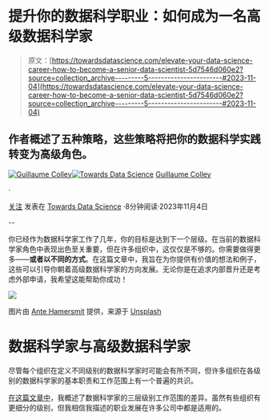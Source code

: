 # 提升你的数据科学职业：如何成为一名高级数据科学家

> 原文：[https://towardsdatascience.com/elevate-your-data-science-career-how-to-become-a-senior-data-scientist-5d7546d060e2?source=collection_archive---------5-----------------------#2023-11-04](https://towardsdatascience.com/elevate-your-data-science-career-how-to-become-a-senior-data-scientist-5d7546d060e2?source=collection_archive---------5-----------------------#2023-11-04)

## 作者概述了五种策略，这些策略将把你的数据科学实践转变为高级角色。

[](https://medium.com/@guillaume.colley?source=post_page-----5d7546d060e2--------------------------------)[![Guillaume Colley](../Images/97ea637a566255b6724d4079ca2d5180.png)](https://medium.com/@guillaume.colley?source=post_page-----5d7546d060e2--------------------------------)[](https://towardsdatascience.com/?source=post_page-----5d7546d060e2--------------------------------)[![Towards Data Science](../Images/a6ff2676ffcc0c7aad8aaf1d79379785.png)](https://towardsdatascience.com/?source=post_page-----5d7546d060e2--------------------------------) [Guillaume Colley](https://medium.com/@guillaume.colley?source=post_page-----5d7546d060e2--------------------------------)

·

[关注](https://medium.com/m/signin?actionUrl=https%3A%2F%2Fmedium.com%2F_%2Fsubscribe%2Fuser%2F40c66a92e9d&operation=register&redirect=https%3A%2F%2Ftowardsdatascience.com%2Felevate-your-data-science-career-how-to-become-a-senior-data-scientist-5d7546d060e2&user=Guillaume+Colley&userId=40c66a92e9d&source=post_page-40c66a92e9d----5d7546d060e2---------------------post_header-----------) 发表在 [Towards Data Science](https://towardsdatascience.com/?source=post_page-----5d7546d060e2--------------------------------) ·8分钟阅读·2023年11月4日

--

[](https://medium.com/m/signin?actionUrl=https%3A%2F%2Fmedium.com%2F_%2Fbookmark%2Fp%2F5d7546d060e2&operation=register&redirect=https%3A%2F%2Ftowardsdatascience.com%2Felevate-your-data-science-career-how-to-become-a-senior-data-scientist-5d7546d060e2&source=-----5d7546d060e2---------------------bookmark_footer-----------)

你已经作为数据科学家工作了几年，你的目标是达到下一个层级。在当前的数据科学家角色中表现出色至关重要，但在许多组织中，这仅仅是不够的。你需要做得更多——**或者以不同的方式**。在这篇文章中，我旨在为你提供有价值的想法和例子，这些可以引导你朝着高级数据科学家的方向发展。无论你是在追求内部晋升还是考虑外部申请，我希望这能帮助你成功！

![](../Images/b5527885c75211c9d009edfcad626b6f.png)

图片由 [Ante Hamersmit](https://unsplash.com/@ante_kante?utm_source=medium&utm_medium=referral) 提供，来源于 [Unsplash](https://unsplash.com/?utm_source=medium&utm_medium=referral)

# 数据科学家与高级数据科学家

尽管每个组织在定义不同级别的数据科学家时可能会有所不同，但许多组织在各级别的数据科学家的基本职责和工作范围上有一个普遍的共识。

[在这篇文章中](/decoding-the-data-scientist-hierarchy-from-junior-to-senior-what-sets-them-apart-566158a0d5ff)，我概述了数据科学家的三层级别工作范围的差异。虽然有些组织有更细分的级别，但我相信我描述的职业发展在许多公司中都是适用的。
